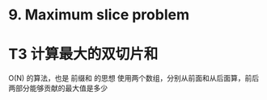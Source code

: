 # 9. Maximum slice problem


# T3 计算最大的双切片和
O(N) 的算法，也是 前缀和 的思想
使用两个数组，分别从前面和从后面算，前后两部分能够贡献的最大值是多少



